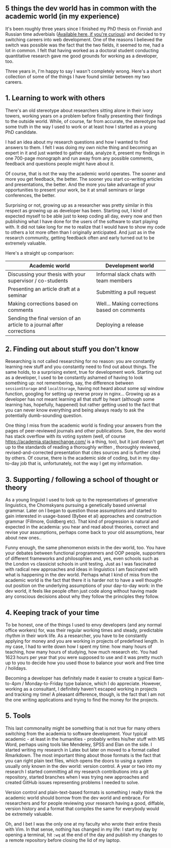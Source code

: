 ## 5 things the dev world has in common with the academic world (in my experience)


It's been roughly three years since I finished my PhD thesis on Finnish and
Russian time adverbials ([Available here, if you're
curious](https://urn.fi/URN:ISBN:978-952-03-1106-3)) and decided to try
switching careers into web development. One of the reasons I believed the
switch was possible was the fact that the two fields, it seemed to me, had a
lot in common. I felt that having worked as a doctoral student conducting
quantitative research gave me good grounds for working as a developer, too.

Three years in, I'm happy to say I wasn't completely wrong. Here's a short
collection of some of the things I have found similar between my two
careers.

## 1. Learning to work with others

There's an old stereotype about researchers sitting alone in their ivory
towers, working years on a problem before finally presenting their findings to
the outside world. While, of course, far from accurate, the stereotype had some
truth in the way I used to work or at least how I started as a young PhD candidate.

I had an idea about my research questions and how I wanted to find answers to them.
I felt I was doing my own niche thing and becoming an expert in it and just wanted
to gather data, analyze it, present my findings in one 700-page monograph and
run away from any possible comments, feedback and questions people might have about it.

Of course, that is not the way the academic world operates. The sooner and more
you get feedback, the better. The sooner you start co-writing articles and
presentations, the better. And the more you take advantage of your opportunities to
present your work, be it at small seminars or large conferences, the better.

Surprising or not, growing up as a researcher was pretty similar in this
respect as growing up as developer has been. Starting out, I kind of expected
myself to be able just to keep coding all day, every now and then publishing
what I have done for the users of the software to start playing with. It did
not take long for me to realize that I would have to show my code to others a
lot more often than I originally anticipated. And just as in the research community,
getting feedback often and early turned out to be extremely valuable.

Here's a straight up comparison:

| Academic world                                                         | Development world                            |
| ---------------------------------------------------------------------- | -------------------------------------------- |
| Discussing your thesis with your supervisor / co-students              | Informal slack chats with team members |
| Presenting an article draft at a seminar                               | Submitting a pull request                    |
| Making corrections based on comments                                   | Well... Making corrections based on comments |
| Sending the final version of an article to a journal after corrections | Deploying a release                          |

## 2. Finding out about stuff you don't know

Researching is not called researching for no reason: you are constantly
learning new stuff and you constantly need to find out about things. The same
holds, to a surprising extent, true for development work. Starting out as a
developer, I used to be constantly ashamed of having to look something up: not
remembering, say, the difference between `sessionStorage` and `localStorage`,
having not heard about some sql window function, googling for setting up
reverse proxy in nginx... Growing up as a developer has not meant learning all
that stuff by heart (although some learning has, hopefully, happened) but
rather getting used to the fact that you can never know everything and being
always ready to ask the potentially dumb-sounding question.

One thing I miss from the academic world is finding your answers from the pages
of peer-reviewed journals and other publications. Sure, the dev world has stack
overflow with its voting system (well, of course
https://academia.stackexchange.com/ is a thing, too), but it just doesn't get up to the standards
of reading a thoroughly written , thoroughly reviewed, revised-and-corrected presentation that
cites sources and is further cited by others. Of course, there is the academic side of coding,
but in my day-to-day job that is, unfortunately, not the way I get my information.

## 3. Supporting / following a school of thought or theory

As a young linguist I used to look up to the representatives of generative
linguistics, the Chomskyans pursuing a genetically based universal grammar.
Later on I began to question those assumptions and started to gain interested
in usage-based (Bybee et al) approaches and construction grammar (Fillmore,
Goldberg etc). That kind of progression is natural and expected in the
academia: you hear and read about theories, correct and revise your
assumptions, perhaps come back to your old assumptions, hear about new ones..

Funny enough, the same phenomenon exists in the dev world, too. You have your
debates between functional programmers and OOP people, supporters of different
frameworks and philosophies and, yes, even schools such as the London vs
classicist schools in unit testing. Just as I was fascinated with radical new
approaches and ideas in linguistics I am fascinated with what is happening in
the dev world. Perhaps what I kind of miss from the academic world is the fact
that there it is harder not to have a well thought-out position on the
underlying assumptions of your day-to-day work: in the dev world, it feels like
people often just code along without having made any conscious decisions about
why they follow the principles they follow.

## 4. Keeping track of your time

To be honest, one of the things I used to envy developers (and any normal
office workers) for, was their regular working times and steady, predictable
rhythm in their work life. As a researcher, you have to be constantly applying
for money and you are working in projects of predefined length. In my case, I
had to write down how I spent my time: how many hours of teaching, how many
hours of studying, how much research etc. You had 1623 hours per year that you were
supposed to use and it was pretty much up to you to decide how you used those
to balance your work and free time / holidays.

Becoming a developer has definitely made it easier to create a typical
8am-to-4pm / Monday-to-Friday type balance, which I do appreciate. However,
working as a consultant, I definitely haven't escaped working in projects and
tracking my time! A pleasant difference, though, is the fact that I am not the
one writing applications and trying to find the money for the projects.

## 5. Tools

This last commonality might be something that is not true for many others
switching from the academia to software development. Your typical academic - at
least in the humanities - probably writes his/her stuff with MS Word, perhaps
using tools like Mendeley, SPSS and Elan on the side. I started writing my
research in Latex but later on moved to a format called Rmarkdown. The most
important thing about those formats is the fact that you can right plain text
files, which opens the doors to using a system usually only known in the dev
world: version control. A year or two into my research I started committing all
my research contributions into a git repository, started branches when I was trying
new approaches and created GitHub issues representing problems I needed to solve.

Version control and plain-text-based formats is something I really think the academic
world should borrow from the dev world and embrace. For researchers and for
people reviewing your research having a good, diffable, version history and a format
that compiles the same for everybody would be extremely valuable.

Oh, and I bet I was the only one at my faculty who wrote their entire thesis
with Vim. In that sense, nothing has changed in my life: I start my day by opening
a terminal, hit `:wq` at the end of the day and publish my changes to a remote
repository before closing the lid of my laptop.
